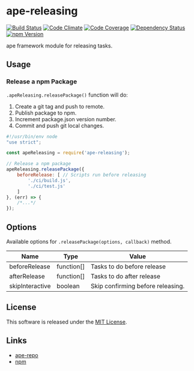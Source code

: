ape-releasing
==========

<!---
This file is generated by ape-tmpl. Do not update manually.
--->

<!-- Badge Start -->
<a name="badges"></a>

[![Build Status][bd_travis_shield_url]][bd_travis_url]
[![Code Climate][bd_codeclimate_shield_url]][bd_codeclimate_url]
[![Code Coverage][bd_codeclimate_coverage_shield_url]][bd_codeclimate_url]
[![Dependency Status][bd_gemnasium_shield_url]][bd_gemnasium_url]
[![npm Version][bd_npm_shield_url]][bd_npm_url]

[bd_repo_url]: https://github.com/ape-repo/ape-releasing
[bd_travis_url]: http://travis-ci.org/ape-repo/ape-releasing
[bd_travis_shield_url]: http://img.shields.io/travis/ape-repo/ape-releasing.svg?style=flat
[bd_license_url]: https://github.com/ape-repo/ape-releasing/blob/master/LICENSE
[bd_codeclimate_url]: http://codeclimate.com/github/ape-repo/ape-releasing
[bd_codeclimate_shield_url]: http://img.shields.io/codeclimate/github/ape-repo/ape-releasing.svg?style=flat
[bd_codeclimate_coverage_shield_url]: http://img.shields.io/codeclimate/coverage/github/ape-repo/ape-releasing.svg?style=flat
[bd_gemnasium_url]: https://gemnasium.com/ape-repo/ape-releasing
[bd_gemnasium_shield_url]: https://gemnasium.com/ape-repo/ape-releasing.svg
[bd_npm_url]: http://www.npmjs.org/package/ape-releasing
[bd_npm_shield_url]: http://img.shields.io/npm/v/ape-releasing.svg?style=flat
[bd_bower_badge_url]: https://img.shields.io/bower/v/ape-releasing.svg?style=flat

<!-- Badge End -->


<!-- Description Start -->
<a name="description"></a>

ape framework module for releasing tasks.

<!-- Description End -->




<!-- Sections Start -->
<a name="sections"></a>

<!-- Section from "doc/readme/02.Usage.md.hbs" Start -->

<a name="section-doc-readme-02-usage-md"></a>
Usage
----

### Release a npm Package

`.apeReleasing.releasePackage()` function will do:

1. Create a git tag and push to remote.
2. Publish package to npm.
3. Increment package.json version number.
4. Commit and push git local changes.

```javascript
#!/usr/bin/env node
"use strict";

const apeReleasing = require('ape-releasing');

// Release a npm package
apeReleasing.releasePackage({
    beforeRelease: [ // Scripts run before releasing
        './ci/build.js',
        './ci/test.js'
    ]
}, (err) => {
    /*...*/
});

```



<!-- Section from "doc/readme/02.Usage.md.hbs" End -->

<!-- Section from "doc/readme/03.Options.md.hbs" Start -->

<a name="section-doc-readme-03-options-md"></a>
Options
-------

Available options for `.releasePackage(options, callback)` method.

| Name | Type | Value |
| ---- | ----- | ----- |
| beforeRelease | function[] | Tasks to do before release |
| afterRelease | function[] | Tasks to do after release |
| skipInteractive | boolean | Skip confirming before releasing. |



<!-- Section from "doc/readme/03.Options.md.hbs" End -->


<!-- Sections Start -->


<!-- LICENSE Start -->
<a name="license"></a>

License
-------
This software is released under the [MIT License](https://github.com/ape-repo/ape-releasing/blob/master/LICENSE).

<!-- LICENSE End -->


<!-- Links Start -->
<a name="links"></a>

Links
------

+ [ape-repo](https://github.com/ape-repo)
+ [npm](https://www.npmjs.com/)

<!-- Links End -->
